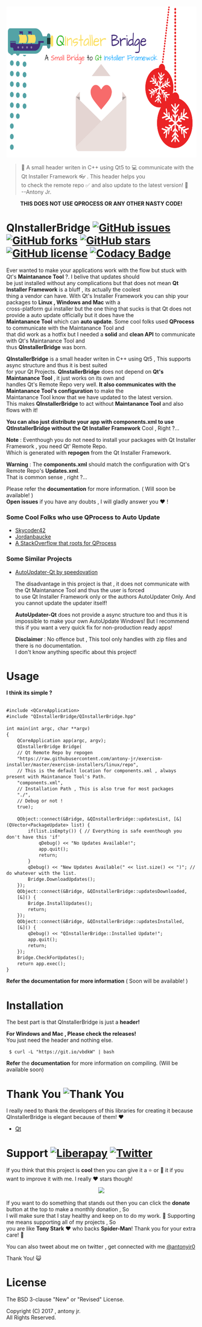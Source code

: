 <p align="center">
  <img src=".img/poster.png" height="400px" width=auto alt="QInstallerBridge Poster">  <br>
</p>


> :roller_coaster: A small header writen in C++ using Qt5 to :computer: communicate with the Qt Installer Framework :eyeglasses: . This header helps you   
> to check the remote repo :white_check_mark: and also update to the latest version! :dog:   
> --Antony Jr.

<p align="center"> <b>THIS DOES NOT USE QPROCESS OR ANY OTHER NASTY CODE!</b> </p>

# QInstallerBridge [![GitHub issues](https://img.shields.io/github/issues/antony-jr/QInstallerBridge.svg?style=flat-square)](https://github.com/antony-jr/QInstallerBridge/issues) [![GitHub forks](https://img.shields.io/github/forks/antony-jr/QInstallerBridge.svg?style=flat-square)](https://github.com/antony-jr/QInstallerBridge/network) [![GitHub stars](https://img.shields.io/github/stars/antony-jr/QInstallerBridge.svg?style=flat-square)](https://github.com/antony-jr/QInstallerBridge/stargazers) [![GitHub license](https://img.shields.io/github/license/antony-jr/QInstallerBridge.svg?style=flat-square)](https://github.com/antony-jr/QInstallerBridge/blob/master/LICENSE) [![Codacy Badge](https://api.codacy.com/project/badge/Grade/f68886cc517c4afda44bca08714cf3a6)](https://www.codacy.com/app/antony-jr/QInstallerBridge?utm_source=github.com&amp;utm_medium=referral&amp;utm_content=antony-jr/QInstallerBridge&amp;utm_campaign=Badge_Grade)


Ever wanted to make your applications work with the flow but stuck with Qt's **Maintanance Tool** ?. I belive that updates should   
be just installed without any complications but that does not mean **Qt Installer Framework** is a bluff , its actually the coolest   
thing a vendor can have. With Qt's Installer Framework you can ship your packages to **Linux , Windows and Mac** with a   
cross-platform gui installer but the one thing that sucks is that Qt does not provide a auto update officially but it does have the   
**Maintanance Tool** which can **auto update**. Some cool folks used **QProcess** to communicate with the Maintanance Tool and   
that did work as a hotfix but I needed a **solid** and **clean API** to communicate with Qt's Maintanance Tool and   
thus **QInstallerBridge** was born.


**QInstallerBridge** is a small header writen in C++ using Qt5 , This supports async structure and thus it is best suited   
for your Qt Projects. **QInstallerBridge** does not depend on **Qt's Maintanance Tool** , it just works on its own and   
handles Qt's Remote Repo very well. **It also communicates with the Maintanance Tool's configuration** to make the   
Maintanance Tool know that we have updated to the latest version.   
This makes **QInstallerBridge** to act without **Maintanance Tool** and also flows with it!   

**You can also just distribute your app with components.xml to use QtInstallerBridge without the Qt Installer Framework**
Cool , Right ?...


**Note** : Eventhough you do not need to install your packages with Qt Installer Framework , you need Qt' Remote Repo.   
           Which is generated with **repogen** from the Qt Installer Framework.

**Warning** : The **components.xml** should match the configuration with Qt's Remote Repo's **Updates.xml**.   
              That is common sense , right ?...
              

Please refer the **documentation** for more information. ( Will soon be available! )   
**Open issues** if you have any doubts , I will gladly answer you :heart: !



### Some Cool Folks who use QProcess to Auto Update

* [Skycoder42](https://github.com/Skycoder42/QtAutoUpdater)
* [Jordanbaucke](https://github.com/jordanbaucke/qtautoupdater_cmake)
* [A StackOverflow that roots for QProcess](https://stackoverflow.com/questions/34318934/qt-installer-framework-auto-update)

### Some Similar Projects

* [AutoUpdater-Qt by speedovation](https://github.com/speedovation/AutoUpdater-Qt)   
       
    The disadvantage in this project is that , it does not communicate with the Qt Maintanance Tool and thus the user is forced   
    to use Qt Installer Framework only or the authors AutoUpdater Only. And you cannot update the updater itself!
    
    **AutoUpdater-Qt** does not provide a async structure too and thus it is impossible to make your own AutoUpdate Windows!
    But I recommend this if you want a very quick fix for non-production ready apps!
    
    **Disclaimer** : No offence but , This tool only handles with zip files and there is no documentation.   
                     I don't know anything specific about this project!

           
           
# Usage
**I think its simple ?**

```

#include <QCoreApplication>
#include "QInstallerBridge/QInstallerBridge.hpp"

int main(int argc, char **argv)
{
    QCoreApplication app(argc, argv);
    QInstallerBridge Bridge(
    // Qt Remote Repo by repogen
    "https://raw.githubusercontent.com/antony-jr/exercism-installer/master/exercism-installers/linux/repo",
    // This is the default location for components.xml , always present with Maintanance Tool's Path.
    "components.xml",
    // Installation Path , This is also true for most packages
    "./",
    // Debug or not !
    true);
    
    QObject::connect(&Bridge, &QInstallerBridge::updatesList, [&](QVector<PackageUpdate> list) {
        if(list.isEmpty()) { // Everything is safe eventhough you don't have this 'if'
            qDebug() << "No Updates Available!";
            app.quit();
            return;
        }
        qDebug() << "New Updates Available(" << list.size() << ")"; // do whatever with the list.
        Bridge.DownloadUpdates();
    });
    QObject::connect(&Bridge, &QInstallerBridge::updatesDownloaded,
    [&]() {
        Bridge.InstallUpdates();
        return;
    });
    QObject::connect(&Bridge, &QInstallerBridge::updatesInstalled,
    [&]() {
        qDebug() << "QInstallerBridge::Installed Update!";
        app.quit();
        return;
    });
    Bridge.CheckForUpdates();
    return app.exec();
}

```

**Refer the documentation for more information** ( Soon will be available! )


# Installation

The best part is that QInstallerBridge is just a **header!**

**For Windows and Mac , Please check the releases!**   
You just need the header and nothing else.

```
 $ curl -L "https://git.io/vbdkW" | bash
```

**Refer** the **documentation** for more information on compiling. (Will be available soon)


# Thank You ![Thank You](https://img.shields.io/badge/Always-Say%20Thank%20You!-blue.svg?style=flat-square)

I really need to thank the developers of this libraries for creating it because QInstallerBridge is elegant because of them! :heart:   

* [Qt](https://github.com/qt)

# Support [![Liberapay](https://liberapay.com/assets/widgets/donate.svg)](https://liberapay.com/antonyjr/donate) [![Twitter](https://img.shields.io/twitter/url/https/github.com/antony-jr/QInstallerBridge.svg?style=social)](https://twitter.com/intent/tweet?text=Checkout%20%23QInstallerBridge%20by%20%40antonyjr0%20%20%2C%20its%20cool.%20Try%20it%20at%20https%3A%2F%2Fgithub.com%2Fantony-jr%2FQInstallerBridge)

If you think that this project is **cool** then you can give it a :star: or :fork_and_knife: it if you want to improve it with me. I really :heart: stars though!   

<p align="center">
    <a href="https://liberapay.com/antonyjr/donate">
       <img src="https://liberapay.com/assets/widgets/donate.svg">
    </a>
</p>


If you want to do something that stands out then you can click the **donate** button at the top to make a monthly donation , So   
I will make sure that I stay healthy and keep on to do my work. :briefcase: Supporting me means supporting all of my projects , So   
you are like **Tony Stark** :heart: who backs **Spider-Man**! Thank you for your extra care! :dog:   

You can also tweet about me on twitter , get connected with me [@antonyjr0](https://twitter.com/antonyjr0)

Thank You! :smiley_cat:

# License

The BSD 3-clause "New" or "Revised" License.

Copyright (C) 2017 , antony jr.   
All Rights Reserved.
